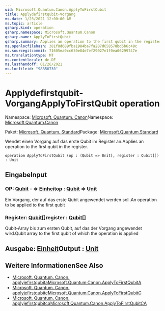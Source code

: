 ```yaml
---
uid: Microsoft.Quantum.Canon.ApplyToFirstQubit
title: Applydefirstqubit-Vorgang
ms.date: 1/23/2021 12:00:00 AM
ms.topic: article
qsharp.kind: operation
qsharp.namespace: Microsoft.Quantum.Canon
qsharp.name: ApplyToFirstQubit
qsharp.summary: Applies an operation to the first qubit in the register.
ms.openlocfilehash: 381f8d689fba1984ba7fa287d658578bd5b6c48c
ms.sourcegitcommit: 71605ea9cc630e84e7ef29027e1f0ea06299747e
ms.translationtype: MT
ms.contentlocale: de-DE
ms.lasthandoff: 01/26/2021
ms.locfileid: "98850730"
---
```

# <a name="applytofirstqubit-operation"></a><span data-ttu-id="709ff-102">Applydefirstqubit-Vorgang</span><span class="sxs-lookup"><span data-stu-id="709ff-102">ApplyToFirstQubit operation</span></span>

<span data-ttu-id="709ff-103">Namespace: [Microsoft. Quantum. Canon](xref:Microsoft.Quantum.Canon)</span><span class="sxs-lookup"><span data-stu-id="709ff-103">Namespace: [Microsoft.Quantum.Canon](xref:Microsoft.Quantum.Canon)</span></span>

<span data-ttu-id="709ff-104">Paket: [Microsoft. Quantum. Standard](https://nuget.org/packages/Microsoft.Quantum.Standard)</span><span class="sxs-lookup"><span data-stu-id="709ff-104">Package: [Microsoft.Quantum.Standard](https://nuget.org/packages/Microsoft.Quantum.Standard)</span></span>


<span data-ttu-id="709ff-105">Wendet einen Vorgang auf das erste Qubit im Register an.</span><span class="sxs-lookup"><span data-stu-id="709ff-105">Applies an operation to the first qubit in the register.</span></span>

```qsharp
operation ApplyToFirstQubit (op : (Qubit => Unit), register : Qubit[]) : Unit
```


## <a name="input"></a><span data-ttu-id="709ff-106">Eingabe</span><span class="sxs-lookup"><span data-stu-id="709ff-106">Input</span></span>

### <a name="op--qubit--unit"></a><span data-ttu-id="709ff-107">OP: [Qubit](xref:microsoft.quantum.lang-ref.qubit) - => [Einheit](xref:microsoft.quantum.lang-ref.unit)</span><span class="sxs-lookup"><span data-stu-id="709ff-107">op : [Qubit](xref:microsoft.quantum.lang-ref.qubit) => [Unit](xref:microsoft.quantum.lang-ref.unit)</span></span> 

<span data-ttu-id="709ff-108">Ein Vorgang, der auf das erste Qubit angewendet werden soll.</span><span class="sxs-lookup"><span data-stu-id="709ff-108">An operation to be applied to the first qubit</span></span>


### <a name="register--qubit"></a><span data-ttu-id="709ff-109">Register: [Qubit](xref:microsoft.quantum.lang-ref.qubit)[]</span><span class="sxs-lookup"><span data-stu-id="709ff-109">register : [Qubit](xref:microsoft.quantum.lang-ref.qubit)[]</span></span>

<span data-ttu-id="709ff-110">Qubit-Array bis zum ersten Qubit, auf das der Vorgang angewendet wird.</span><span class="sxs-lookup"><span data-stu-id="709ff-110">Qubit array to the first qubit of which the operation is applied</span></span>



## <a name="output--unit"></a><span data-ttu-id="709ff-111">Ausgabe: [Einheit](xref:microsoft.quantum.lang-ref.unit)</span><span class="sxs-lookup"><span data-stu-id="709ff-111">Output : [Unit](xref:microsoft.quantum.lang-ref.unit)</span></span>



## <a name="see-also"></a><span data-ttu-id="709ff-112">Weitere Informationen</span><span class="sxs-lookup"><span data-stu-id="709ff-112">See Also</span></span>

- [<span data-ttu-id="709ff-113">Microsoft. Quantum. Canon. applyjefirstqubita</span><span class="sxs-lookup"><span data-stu-id="709ff-113">Microsoft.Quantum.Canon.ApplyToFirstQubitA</span></span>](xref:Microsoft.Quantum.Canon.ApplyToFirstQubitA)
- [<span data-ttu-id="709ff-114">Microsoft. Quantum. Canon. applyjefirstqubitc</span><span class="sxs-lookup"><span data-stu-id="709ff-114">Microsoft.Quantum.Canon.ApplyToFirstQubitC</span></span>](xref:Microsoft.Quantum.Canon.ApplyToFirstQubitC)
- [<span data-ttu-id="709ff-115">Microsoft. Quantum. Canon. applyjefirstqubitca</span><span class="sxs-lookup"><span data-stu-id="709ff-115">Microsoft.Quantum.Canon.ApplyToFirstQubitCA</span></span>](xref:Microsoft.Quantum.Canon.ApplyToFirstQubitCA)